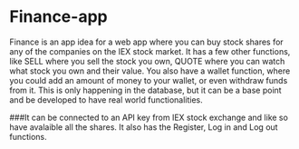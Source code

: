 # Finance-app

Finance is an app idea for a web app where you can buy stock shares for any of the companies on the IEX stock market. It has a few other functions, like SELL where you sell the stock you own, QUOTE where you can watch what stock you own and their value. You also have a wallet function, where you could add an amount of money to your wallet, or even withdraw funds from it. This is only happening in the database, but it can be a base point and be developed to have real world functionalities.   

###It can be connected to an API key from IEX stock exchange and like so have avalaible all the shares. It also has the Register, Log in and Log out functions.

